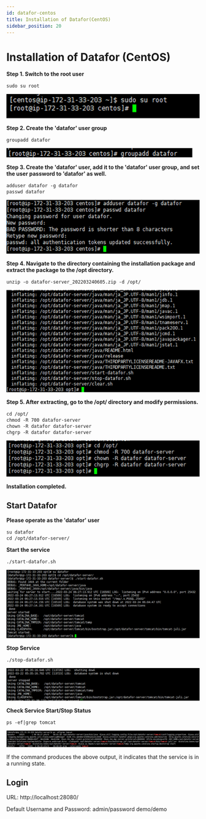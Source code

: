 ```yaml
---
id: datafor-centos
title: Installation of Datafor(CentOS)
sidebar_position: 20
---
```


# Installation of Datafor (CentOS)

**Step 1. Switch to the root user**

```
sudo su root
```

<div align="left"><img src="../../../../../static/img/en/datafor/setup/image-20220829172346058.png"  /></div>

**Step 2. Create the 'datafor' user group**

```
groupadd datafor
```

<div align="left"><img src="../../../../../static/img/en/datafor/setup/image-20220829172418679.png"  /></div>

**Step 3. Create the 'datafor' user, add it to the 'datafor' user group, and set the user password to 'datafor' as well.**

```
adduser datafor -g datafor
passwd datafor
```

<div align="left"><img src="../../../../../static/img/en/datafor/setup/image-20220829172434849.png"  /></div>

**Step 4. Navigate to the directory containing the installation package and extract the package to the /opt directory.**

```
unzip -o datafor-server_202203240605.zip -d /opt/
```

<div align="left"><img src="../../../../../static/img/en/datafor/setup/image-20220829172446528.png"  /></div>

**Step 5. After extracting, go to the /opt/ directory and modify permissions.**

```
cd /opt/
chmod -R 700 datafor-server
chown -R datafor datafor-server
chgrp -R datafor datafor-server
```

<div align="left"><img src="../../../../../static/img/en/datafor/setup/image-20220829172501348.png"  /></div>

**Installation completed.**



## Start Datafor

**Please operate as the 'datafor' user**

```
su datafor
cd /opt/datafor-server/
```

**Start the service**

```
./start-datafor.sh
```

<div align="left"><img src="../../../../../static/img/en/datafor/setup/image-20220829172513074.png"  /></div>

**Stop Service**

```
./stop-datafor.sh
```

<div align="left"><img src="../../../../../static/img/en/datafor/setup/image-20220829172525119.png"  /></div>

**Check Service Start/Stop Status**

```
ps -ef|grep tomcat
```

<div align="left"><img src="../../../../../static/img/en/datafor/setup/image-20220829172541387.png"  /></div>

If the command produces the above output, it indicates that the service is in a running state.



## Login

URL: http://localhost:28080/

Default Username and Password:
admin/password
demo/demo